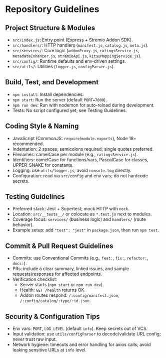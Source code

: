 # Repository Guidelines

## Project Structure & Modules
- `src/index.js`: Entry point (Express + Stremio Addon SDK).
- `src/handlers/`: HTTP handlers (`manifest.js`, `catalog.js`, `meta.js`).
- `src/services/`: Core logic (`addonProxy.js`, `ratingsService.js`, `metadataEnhancer.js`, `stremioApi.js`, `kitsuMappingService.js`).
- `src/config/`: Runtime defaults and env-driven settings.
- `src/utils/`: Utilities (`logger.js`, `configParser.js`).

## Build, Test, and Development
- `npm install`: Install dependencies.
- `npm start`: Run the server (default `PORT=7000`).
- `npm run dev`: Run with nodemon for auto-reload during development.
- Tests: No script configured yet; see Testing Guidelines.

## Coding Style & Naming
- JavaScript (CommonJS: `require`/`module.exports`), Node 18+ recommended.
- Indentation: 2 spaces; semicolons required; single quotes preferred.
- Filenames: camelCase per module (e.g., `ratingsService.js`).
- Identifiers: camelCase for functions/vars, PascalCase for classes, UPPER_SNAKE for constants.
- Logging: use `utils/logger.js`; avoid `console.log` directly.
- Configuration: read via `src/config` and env vars; do not hardcode secrets.

## Testing Guidelines
- Preferred stack: Jest + Supertest; mock HTTP with `nock`.
- Location: `src/__tests__/` or colocate as `*.test.js` next to modules.
- Coverage focus: `services/` (business logic) and `handlers/` (route behavior).
- Example setup: add `"test": "jest"` in `package.json`, then run `npm test`.

## Commit & Pull Request Guidelines
- Commits: use Conventional Commits (e.g., `feat:`, `fix:`, `refactor:`, `docs:`).
- PRs: include a clear summary, linked issues, and sample requests/responses for affected endpoints.
- Verification checklist:
  - Server starts (`npm start` or `npm run dev`).
  - Health: `GET /health` returns OK.
  - Addon routes respond: `/:config/manifest.json`, `/:config/catalog/:type/:id.json`.

## Security & Configuration Tips
- Env vars: `PORT`, `LOG_LEVEL` (default `info`). Keep secrets out of VCS.
- Input validation: use `utils/configParser` to decode/validate URL config; never trust raw input.
- Network hygiene: timeouts and error handling for axios calls; avoid leaking sensitive URLs at `info` level.


